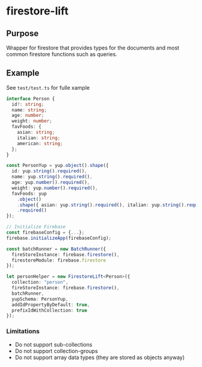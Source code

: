 # firestore-lift

## Purpose

Wrapper for firestore that provides types for the documents and most common firestore functions such as queries.

## Example

See `test/test.ts` for fulle xample

```ts
interface Person {
  id?: string;
  name: string;
  age: number;
  weight: number;
  favFoods: {
    asian: string;
    italian: string;
    american: string;
  };
}

const PersonYup = yup.object().shape({
  id: yup.string().required(),
  name: yup.string().required(),
  age: yup.number().required(),
  weight: yup.number().required(),
  favFoods: yup
    .object()
    .shape({ asian: yup.string().required(), italian: yup.string().required(), american: yup.string().required() })
    .required()
});

// Initialize Firebase
const firebaseConfig = {...};
firebase.initializeApp(firebaseConfig);

const batchRunner = new BatchRunner({
  fireStoreInstance: firebase.firestore(),
  firestoreModule: firebase.firestore
});

let personHelper = new FirestoreLift<Person>({
  collection: "person",
  fireStoreInstance: firebase.firestore(),
  batchRunner,
  yupSchema: PersonYup,
  addIdPropertyByDefault: true,
  prefixIdWithCollection: true
});
```


### Limitations

* Do not support sub-collections
* Do not support collection-groups
* Do not support array data types (they are stored as objects anyway)

